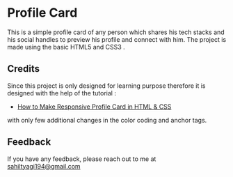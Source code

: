 # Profile Card

This is a simple profile card of any person which shares his tech stacks and his social handles to preview his profile and connect with him.
The project is made using the basic HTML5 and CSS3 .


## Credits

Since this project is only designed for learning purpose therefore it is designed with the help of the tutorial :

 - [How to Make Responsive Profile Card in HTML & CSS](https://youtu.be/np3L1lb-Uvs)
  
  with only few additional changes in the color coding and anchor tags.

## Feedback

If you have any feedback, please reach out to me at sahiltyagi194@gmail.com 

